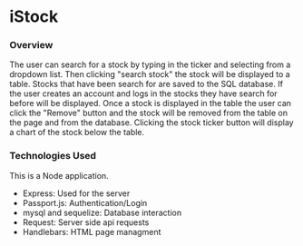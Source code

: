 # iStock

### Overview

The user can search for a stock by typing in the ticker and selecting from a dropdown list. Then clicking "search stock" the stock will be displayed to a table.  Stocks that have been search for are saved to the SQL database.  If the user creates an account and logs in the stocks they have search for before will be displayed.  Once a stock is displayed in the table the user can click the "Remove" button and the stock will be removed from the table on the page and from the database. Clicking the stock ticker button will display a chart of the stock below the table.

### Technologies Used

This is a Node application.

* Express: Used for the server
* Passport.js: Authentication/Login
* mysql and sequelize: Database interaction
* Request: Server side api requests
* Handlebars: HTML page managment
